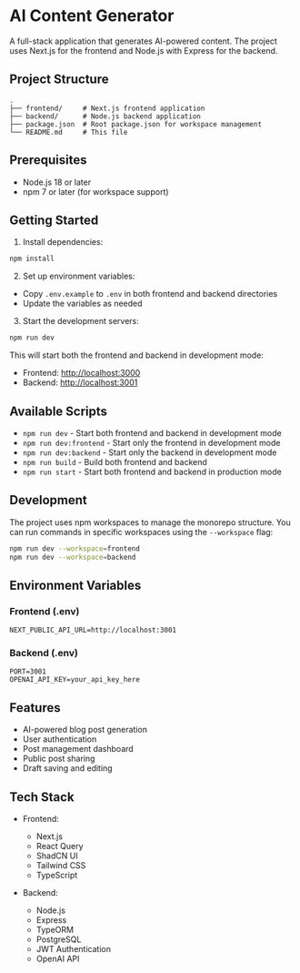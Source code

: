 # AI Content Generator

A full-stack application that generates AI-powered content. The project uses Next.js for the frontend and Node.js with Express for the backend.

## Project Structure

```
.
├── frontend/     # Next.js frontend application
├── backend/      # Node.js backend application
├── package.json  # Root package.json for workspace management
└── README.md     # This file
```

## Prerequisites

- Node.js 18 or later
- npm 7 or later (for workspace support)

## Getting Started

1. Install dependencies:
```bash
npm install
```

2. Set up environment variables:
- Copy `.env.example` to `.env` in both frontend and backend directories
- Update the variables as needed

3. Start the development servers:
```bash
npm run dev
```

This will start both the frontend and backend in development mode:
- Frontend: [http://localhost:3000](http://localhost:3000)
- Backend: [http://localhost:3001](http://localhost:3001)

## Available Scripts

- `npm run dev` - Start both frontend and backend in development mode
- `npm run dev:frontend` - Start only the frontend in development mode
- `npm run dev:backend` - Start only the backend in development mode
- `npm run build` - Build both frontend and backend
- `npm run start` - Start both frontend and backend in production mode

## Development

The project uses npm workspaces to manage the monorepo structure. You can run commands in specific workspaces using the `--workspace` flag:

```bash
npm run dev --workspace=frontend
npm run dev --workspace=backend
```

## Environment Variables

### Frontend (.env)
```
NEXT_PUBLIC_API_URL=http://localhost:3001
```

### Backend (.env)
```
PORT=3001
OPENAI_API_KEY=your_api_key_here
```

## Features

- AI-powered blog post generation
- User authentication
- Post management dashboard
- Public post sharing
- Draft saving and editing

## Tech Stack

- Frontend:
  - Next.js
  - React Query
  - ShadCN UI
  - Tailwind CSS
  - TypeScript

- Backend:
  - Node.js
  - Express
  - TypeORM
  - PostgreSQL
  - JWT Authentication
  - OpenAI API 